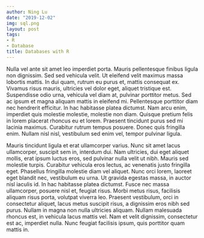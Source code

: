 ```yaml
---
author: Ning Lu
date: "2019-12-02"
img: sql.png
layout: post
tags:
- R
- Database
title: Databases with R
---
```

Nulla vel ante sit amet leo imperdiet porta. Mauris pellentesque finibus ligula non dignissim. Sed sed vehicula velit. Ut eleifend velit maximus massa lobortis mattis. In dui quam, rutrum eu purus et, mattis consequat ex. Vivamus risus mauris, ultricies vel dolor eget, aliquet tristique est. Suspendisse odio urna, vehicula vel diam at, pulvinar porttitor metus. Sed ac ipsum et magna aliquam mattis in eleifend mi. Pellentesque porttitor diam nec hendrerit efficitur. In hac habitasse platea dictumst. Nam arcu enim, imperdiet quis molestie molestie, molestie non diam. Quisque pretium felis in lorem placerat rhoncus eu et lorem. Praesent tincidunt purus sed mi lacinia maximus. Curabitur rutrum tempus posuere. Donec quis fringilla enim. Nullam nisl nisl, vestibulum sed enim vel, tempor pulvinar ligula.

Mauris tincidunt ligula et erat ullamcorper varius. Nunc sit amet lacus ullamcorper, suscipit sem in, interdum dui. Nam ultricies, dui eget aliquet mollis, erat ipsum luctus eros, sed pulvinar nulla velit ut nibh. Mauris sed molestie turpis. Curabitur vehicula eros lectus, ac venenatis justo fringilla eget. Phasellus fringilla molestie diam vel aliquet. Nunc orci lorem, laoreet eget blandit nec, vestibulum eu urna. Ut gravida egestas massa, in auctor nisl iaculis id. In hac habitasse platea dictumst. Fusce nec massa ullamcorper, posuere nisl et, feugiat risus. Morbi metus risus, facilisis aliquam risus porta, volutpat viverra leo. Praesent vestibulum, orci in consectetur aliquet, lacus metus suscipit risus, a dignissim eros nibh sed purus. Nullam in magna non nulla ultricies aliquam. Nullam malesuada rhoncus est, in vehicula lacus mattis vel. Nam et velit dignissim, consectetur est ac, imperdiet nulla. Nunc feugiat facilisis ipsum, quis porttitor quam mattis in.